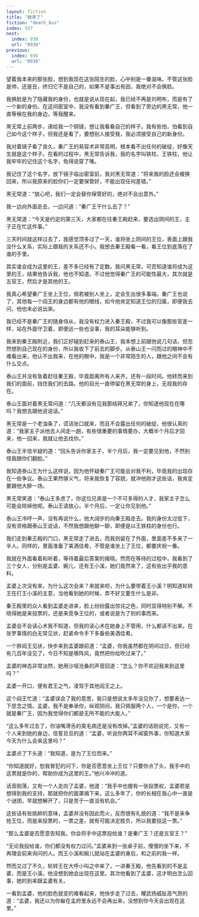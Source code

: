 ```yaml
---
layout: fiction
title: "她来了"
fiction: "death_bus"
index: 937
next:
  index: 938
  url: "0938"
previous:
  index: 936
  url: "0936"
---
```

望着我本来的那张脸，想到我现在这张陌生的脸，心中别是一番滋味。不管这张脸是帅，还是丑，终归它不是自己的，如果不是事出有因，我绝对不会换脸。

我换脸是为了隐藏我的身份，也就是说从现在起，我已经不再是刘明布，而是有了一个新的身份。在这间密室中，我没有看到秦广王，但看到了旁边的黑无常，他一直等候在我的身边，等我醒来。

黑无常上前两步，递给我一个铜镜，想让我看看自己的样子。我有些怕，怕看到自己如今这个样子，但我还是看了，要想别人接受我，我必须接受自己的新身份。

我对着镜子看了良久，秦广王的易容术非常高明，根本看不出任何的破绽，好像天生就是这个样子。在看的过程中，黑无常告诉我，我的名字叫铁柱，王铁柱，他让我牢牢的记住这个名字，免得说穿了嘴。

我记住了这个名字，放下镜子临出密室前，我对黑无常道：“将来我的脸还会被换回来，所以我原来的脸你们一定要保管好，不能出现任何差错。”

黑无常道：“放心吧，我们一定会替你保管好的，绝对不会出意外。”

我一边向外面走去，一边问道：“秦广王干什么去了？”

黑无常道：“今天是约定的第三天，大家都在往秦王殿赶来，要选出阴间的王，主子正在忙这件事。”

三天时间就这样过去了，我感觉顶多过了一天，谁将坐上阴间的王位，表面上跟我没什么关系，实际上跟我的关系还不小。我想去秦王殿看一看，看王位到底落在了谁的手里。

其实谁会成为这里的王，差不多已经有了定数。我问黑无常，可否知道谁将成为这里的王，结果他告诉我，他也不知道。不过他觉得秦广王的可能性最大，其次就是五官王，然后才是其他的王。

我真心希望秦广王坐上王位，倘若被别人坐上，定会生出很多事端。秦广王也说了，其他每一个阎王的身边都有他的眼线，如今他肯定知道王位的归属，即便我去问，他也未必说出来。

我已经不是秦广王的随身侍从，我没有权力进入秦王殿，不过我可以像那些官差一样，站在外面守卫着，即便远一些也没事，我的耳朵能够听到。

我来到秦王殿附近，我们正好碰到赶来的泰山王，我本想上前跟他说几句话，但忽然想到自己现在的身份，所以我收下了前去的脚步。从泰山王一闪而过的眼神中不难看出来，他认不出我来，在他的眼中，我是一个非常陌生的人，跟他之间不会有什么交点。

泰山王并没有急着赶往秦王殿，毕竟距离所有人来齐，还有一段时间。他转而来到我们的面前，挡住我们的去路。他的目光一直停留在黑无常的身上，无视我的存在。

泰山王面对着黑无常问道：“几天都没有见我那结拜兄弟了，你知道他现在在哪吗？我想去跟他说说话。”

黑无常是一个老油条了，谎话张口就来，而且不会露出任何的破绽，他很认真的道：“我家主子派他去人间走一趟，有些很重要的事情要办，大概半个月后才回来，他一回来，我就让他去找你。”

泰山王半信半疑的道：“回头告诉你家主子，半个月后，我一定要见到他，不然别怪我跟你们翻脸。”

我知道泰山王为什么这样说，因为他怀疑秦广王可能会对我不利，毕竟我的出现存在一些争议。泰山王果然够义气，将来我恢复了容貌，就冲他刚才这些话，我肯定要跟他大醉一场。

黑无常笑道：“泰山王多虑了，你这位兄弟是一个不可多得的人才，我家主子怎么可能会除掉他呢。泰山王请放心，半个月后，一定让你见到他。”

泰山王冷哼一声，没有再说什么，他大阔步的向秦王殿走去。我的身份太过低下，没有资格跟泰山王说话，不然我想跟他聊一聊，即便是以王铁柱的身份也行。

我们走到秦王殿的门口，黑无常走了进去，而我则留在了外面，里面差不多来了一半人。同样的，里面准备了美酒佳肴，不管是谁坐上了王位，都要庆祝一番。

我就在外面看着和听着，等待着最后答案的揭晓。然而在等待的过程中，我看到了三个女人，分别是孟婆、婉儿，还有王小溪，她们竟然来了，这有些出乎我的意料。

孟婆上次没有来，为什么这次会来？来就来呗，为什么要带着王小溪？明知道轮转王在打王小溪的主意，当他看到她的时候，弄不好又要生什么是非。

秦王殿里的众人看到孟婆走进来，脸上纷纷露出惊诧之色，同时显得特别不解。不晓得她是来投票的，还是来竞争王位的，或者说是为了别的事而来。

孟婆会不会读心术我不知道，但我的读心术在她身上不管用，什么都读不出来。在张罗事情的白无常见状，赶紧命令手下多备些美酒佳肴。

一个胖阎王见状，快步来到孟婆跟前道：“孟婆，你我虽然都在阴间过日，但已经有几百年没见了，今日不知是哪阵风，竟然把你给吹过来了。”

孟婆的神态非常淡然，她用沙哑沧桑的声音回道：“怎么？你不欢迎我来到这里吗？”

孟婆一开口，便有君王之气，凌驾于其他阎王之上。

这个阎王忙道：“孟婆误会了我的意思，我只是想说太多年没见你了，想要表达一下思念之情。孟婆，我不是奉承你，纵观阴间，我只佩服两个人，一个是你，一个就是秦广王，因为我觉得你们都是无所不能的大能人。”

“这么多年过去了，你油嘴滑舌的臭毛病还是没有改掉。”孟婆的话刚说完，又有一个人来到她的身边，信誓旦旦的道：“孟婆，听说你两耳不闻窗外事，你知道大家今天为什么会来这里吗？”

孟婆点了下头道：“我知道，是为了王位而来。”

“你知道就好，恕我冒犯的问下，你是否愿意坐上王位？只要你点了头，我手中的这票就是你的，帮助你成为这里的王。”他兴冲冲的道。

话音刚落，又有一个人走向了孟婆，他道：“我手中也握有一张投票权，孟婆若是想得到我的支持，那就把你的面罩摘下来，这么多年了，你的长相在我心中一直是个谜团，早就想解开了，只是苦于一直没有机会。”

这些话有些挑衅的意味，孟婆并没有因此而火，反而很有礼貌的道：“我不是来争抢王位，而是来投票的，一票之差，就有可能决定胜负，所以我要投这一票。”

“那么孟婆是否愿意告知我，你会将手中这票投给谁？是秦广王？还是五官王？”

“无论我投给谁，你们都没有权力过问。”孟婆来到一张桌子前，慢慢的坐下来，不再理会前来询问的人。而王小溪和婉儿就站在孟婆的身后，和之前的我一样。

然而又过了不久，轮转王在大呼小叫之中来了，一进秦王殿，他先看到的不是孟婆，而是王小溪，他没想到她会出现在这里。其次他看到了孟婆，这才明白怎么回事，她的到来跟孟婆有关。

一看到孟婆，他的脸色就变的难看起来，他快步走了过去，耀武扬威趾高气昂的道：“孟婆，我还以为你躲在孟府里永远不会再出来，没想到你今天会出现在这里。”